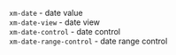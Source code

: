 `xm-date` - date value  
`xm-date-view` - date view  
`xm-date-control` - date control  
`xm-date-range-control` - date range control  
